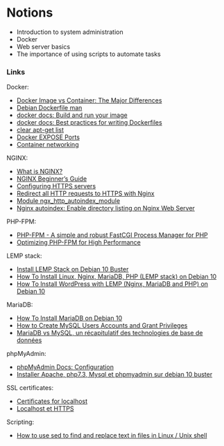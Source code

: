 # Notions

- Introduction to system administration
- Docker
- Web server basics
- The importance of using scripts to automate tasks

### Links

Docker:

- [Docker Image vs Container: The Major Differences](https://phoenixnap.com/kb/docker-image-vs-container)
- [Debian Dockerfile man](https://manpages.debian.org/buster/docker.io/Dockerfile.5.en.html)
- [docker docs: Build and run your image](https://docs.docker.com/get-started/part2/)
- [docker docs: Best practices for writing Dockerfiles](https://docs.docker.com/develop/develop-images/dockerfile_best-practices/)
- [clear apt-get list](https://unix.stackexchange.com/questions/217369/clear-apt-get-list)
- [Docker EXPOSE Ports](https://vsupalov.com/docker-expose-ports/)
- [Container networking](https://docs.docker.com/config/containers/container-networking/#published-ports)

NGINX:

- [What is NGINX?](https://www.nginx.com/resources/glossary/nginx/)
- [NGINX Beginner’s Guide](http://nginx.org/en/docs/beginners_guide.html)
- [Configuring HTTPS servers](http://nginx.org/en/docs/http/configuring_https_servers.html)
- [Redirect all HTTP requests to HTTPS with Nginx](https://www.bjornjohansen.com/redirect-to-https-with-nginx)
- [Module ngx_http_autoindex_module](http://nginx.org/en/docs/http/ngx_http_autoindex_module.html)
- [Nginx autoindex: Enable directory listing on Nginx Web Server](https://nixcp.com/nginx-autoindex/)

PHP-FPM:

- [PHP-FPM - A simple and robust FastCGI Process Manager for PHP](https://php-fpm.org/)
- [Optimizing PHP-FPM for High Performance](https://geekflare.com/php-fpm-optimization/)

LEMP stack:

- [Install LEMP Stack on Debian 10 Buster](https://kifarunix.com/install-lemp-stack-on-debian-10-buster/)
- [How To Install Linux, Nginx, MariaDB, PHP (LEMP stack) on Debian 10](https://www.digitalocean.com/community/tutorials/how-to-install-linux-nginx-mariadb-php-lemp-stack-on-debian-10)
- [How To Install WordPress with LEMP (Nginx, MariaDB and PHP) on Debian 10](https://www.digitalocean.com/community/tutorials/how-to-install-wordpress-with-lemp-nginx-mariadb-and-php-on-debian-10)

MariaDB:

- [How To Install MariaDB on Debian 10](https://www.digitalocean.com/community/tutorials/how-to-install-mariadb-on-debian-10)
- [How to Create MySQL Users Accounts and Grant Privileges](https://linuxize.com/post/how-to-create-mysql-user-accounts-and-grant-privileges/)
- [MariaDB vs MySQL, un récapitulatif des technologies de base de données](https://kinsta.com/fr/blog/mariadb-mysql/)

phpMyAdmin:

- [phpMyAdmin Docs: Configuration](https://docs.phpmyadmin.net/en/latest/config.html)
- [Installer Apache, php7.3, Mysql et phpmyadmin sur debian 10 buster](https://www.gabinhocity.eu/installer-apache-php7-3-mysql-et-phpmyadmin-sur-debian-10-buster/)

SSL certificates:

- [Certificates for localhost](https://letsencrypt.org/docs/certificates-for-localhost/)
- [Localhost et HTTPS](https://lehollandaisvolant.net/?d=2019/01/07/22/57/47-localhost-et-https)

Scripting:

- [How to use sed to find and replace text in files in Linux / Unix shell](https://www.cyberciti.biz/faq/how-to-use-sed-to-find-and-replace-text-in-files-in-linux-unix-shell/)
